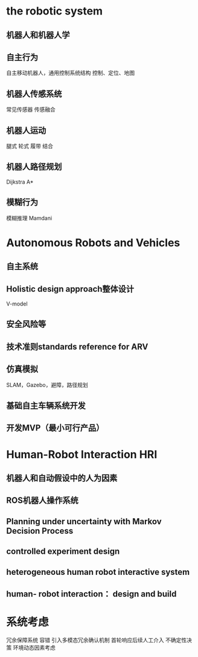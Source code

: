 # the robotic system
## 机器人和机器人学
## 自主行为
自主移动机器人，通用控制系统结构
控制、定位、地图
## 机器人传感系统
常见传感器
传感融合
## 机器人运动
腿式
轮式
履带
结合
## 机器人路径规划
Dijkstra
A*
## 模糊行为
模糊推理
Mamdani

# Autonomous Robots and Vehicles
## 自主系统
## Holistic design approach整体设计
V-model
## 安全风险等
## 技术准则standards reference for ARV
## 仿真模拟
SLAM，Gazebo，避障，路径规划
## 基础自主车辆系统开发
## 开发MVP（最小可行产品）

# Human-Robot Interaction HRI

## 机器人和自动假设中的人为因素
## ROS机器人操作系统
## Planning under uncertainty with Markov Decision Process
## controlled experiment design
## heterogeneous human robot interactive system
## human- robot interaction： design and build

# 系统考虑
冗余保障系统
容错
引入多模态冗余确认机制
首轮响应后续人工介入
不确定性决策
环境动态因素考虑